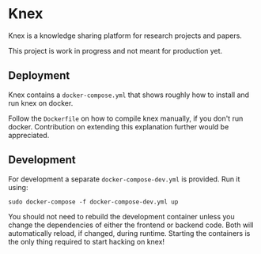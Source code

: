 
# Knex

Knex is a knowledge sharing platform for research projects and papers.

This project is work in progress and not meant for production yet.

## Deployment

Knex contains a `docker-compose.yml` that shows roughly how to install and run knex on docker.

Follow the `Dockerfile` on how to compile knex manually, if you don't run docker.
Contribution on extending this explanation further would be appreciated.

## Development

For development a separate `docker-compose-dev.yml` is provided. Run it using:

```
sudo docker-compose -f docker-compose-dev.yml up
```

You should not need to rebuild the development container unless you change the dependencies of either the frontend or backend code.
Both will automatically reload, if changed, during runtime. Starting the containers is the only thing required to start hacking on knex!
